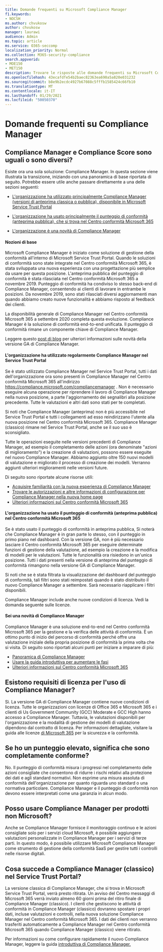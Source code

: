 ```yaml
---
title: Domande frequenti su Microsoft Compliance Manager
f1.keywords:
- NOCSH
ms.author: chvukosw
author: chvukosw
manager: laurawi
audience: Admin
ms.topic: article
ms.service: O365-seccomp
localization_priority: Normal
ms.collection: M365-security-compliance
search.appverid:
- MOE150
- MET150
description: Trovare le risposte alle domande frequenti su Microsoft Compliance Manager, che consentono alle organizzazioni di semplificare e automatizzare le valutazioni dei rischi.
ms.openlocfilehash: 43ecafdfe54b2baec82363ea690a5a820e031232
ms.sourcegitcommit: b8e9b2ecdc4927b67088c5fffb1585424c66fb10
ms.translationtype: MT
ms.contentlocale: it-IT
ms.lasthandoff: 01/29/2021
ms.locfileid: "50050370"
---
```

# <a name="compliance-manager-frequently-asked-questions"></a>Domande frequenti su Compliance Manager

## <a name="is-compliance-manager-and-compliance-score-the-same-thing-or-are-they-different"></a>Compliance Manager e Compliance Score sono uguali o sono diversi?

Esiste ora una sola soluzione: Compliance Manager. In questa sezione viene illustrata la transizione, iniziando con una panoramica di base riportata di seguito. Potrebbe essere utile anche passare direttamente a una delle sezioni seguenti:

- [L'organizzazione ha utilizzato principalmente Compliance Manager (versioni di anteprima classica o pubblica), disponibile in Microsoft Service Trust Portal](#your-organization-regularly-used-compliance-manager-in-the-service-trust-portal)

- [L'organizzazione ha usato principalmente il punteggio di conformità (anteprima pubblica), che si trova nel Centro conformità Microsoft 365](#your-organization-used-compliance-score-public-preview-in-the-microsoft-365-compliance-center)

- [L'organizzazione è una novità di Compliance Manager](#youre-new-to-compliance-manager
)
#### <a name="the-basics"></a>Nozioni di base

Microsoft Compliance Manager è iniziato come soluzione di gestione della conformità all'interno di Microsoft Service Trust Portal.  Quando le soluzioni di conformità sono state integrate nel Centro conformità Microsoft 365, è stata sviluppata una nuova esperienza con una progettazione più semplice da usare per questa posizione. L'anteprima pubblica del punteggio di conformità è stata rilasciata nel Centro conformità Microsoft 365 a novembre 2019. Punteggio di conformità ha condiviso lo stesso back-end di Compliance Manager, consentendo ai clienti di lavorare in entrambe le posizioni. Da novembre 2019, sono stati rilasciati diversi aggiornamenti man quando abbiamo creato nuove funzionalità e abbiamo risposto al feedback dei clienti.

La disponibilità generale di Compliance Manager nel Centro conformità Microsoft 365 a settembre 2020 completa questa evoluzione. Compliance Manager è la soluzione di conformità end-to-end unificata. Il punteggio di conformità rimane un componente chiave di Compliance Manager.

Leggere questo [post di blog](https://aka.ms/compliancemanager/GAblog) per ulteriori informazioni sulle novità della versione GA di Compliance Manager.

#### <a name="your-organization-regularly-used-compliance-manager-in-the-service-trust-portal"></a>L'organizzazione ha utilizzato regolarmente Compliance Manager nel Service Trust Portal

Se è stato utilizzato Compliance Manager nel Service Trust Portal, tutti i dati dell'organizzazione ora sono presenti in Compliance Manager nel Centro conformità Microsoft 365 all'indirizzo https://compliance.microsoft.com/compliancemanager . Non è necessario eseguire alcuna operazione per riprendere il lavoro di Compliance Manager nella nuova posizione, a parte l'aggiornamento dei segnalibri alla posizione precedente. Tutte le valutazioni e altri dati sono stati per te completati.

Si noti che Compliance Manager (anteprima) non è più accessibile nel Service Trust Portal e tutti i collegamenti ad esso reindirizzano l'utente alla nuova posizione nel Centro conformità Microsoft 365. Compliance Manager (classico) rimane nel Service Trust Portal, anche se il suo uso è sconsigliato.

Tutte le operazioni eseguite nelle versioni precedenti di Compliance Manager, ad esempio il completamento delle azioni (ora denominate "azioni di miglioramento") e la creazione di valutazioni, possono essere eseguite nel nuovo Compliance Manager. Abbiamo aggiunto oltre 150 nuovi modelli di valutazione e migliorato il processo di creazione dei modelli. Verranno aggiunti ulteriori miglioramenti nelle versioni future.

Di seguito sono riportate alcune risorse utili:

- [Acquisire familiarità con la nuova esperienza di Compliance Manager](compliance-manager-setup.md#understand-the-compliance-manager-dashboard)
- [Trovare le autorizzazioni e altre informazioni di configurazione per Compliance Manager nella nuova home page](compliance-manager-setup.md#who-can-access-compliance-manager)
- [Ulteriori informazioni sul Centro conformità Microsoft 365](microsoft-365-compliance-center.md)

#### <a name="your-organization-used-compliance-score-public-preview-in-the-microsoft-365-compliance-center"></a>L'organizzazione ha usato il punteggio di conformità (anteprima pubblica) nel Centro conformità Microsoft 365

Se è stato usato il punteggio di conformità in anteprima pubblica, Si noterà che Compliance Manager è in gran parte lo stesso, con il punteggio in primo piano nel dashboard. Con la versione GA, non è più necessario lasciare il Centro conformità Microsoft 365 per eseguire determinate funzioni di gestione della valutazione, ad esempio la creazione e la modifica di modelli per le valutazioni. Tutte le funzionalità ora risiedono in un'unica posizione. Tutti i dati presenti nella versione di anteprima del punteggio di conformità rimangono nella versione GA di Compliance Manager.

Si noti che se è stata filtrata la visualizzazione del dashboard del punteggio di conformità, tali filtri sono stati reimpostati quando è stato distribuito il nuovo Compliance Manager a settembre. Sarà necessario riapplicare i filtri disponibili.

Compliance Manager include anche nuove condizioni di licenza. Vedi la domanda seguente sulle licenze.

#### <a name="youre-new-to-compliance-manager"></a>Sei una novità di Compliance Manager

Compliance Manager è una soluzione end-to-end nel Centro conformità Microsoft 365 per la gestione e la verifica delle attività di conformità. È un ottimo punto di inizio del percorso di conformità perché offre una valutazione iniziale della propria posizione di conformità la prima volta che si visita. Di seguito sono riportati alcuni punti per iniziare a imparare di più:

- [Panoramica di Compliance Manager](compliance-manager.md)
- [Usare la guida introduttiva per aumentare le fasi](compliance-manager-quickstart.md)
- [Ulteriori informazioni sul Centro conformità Microsoft 365](microsoft-365-compliance-center.md)

## <a name="are-there-licensing-requirements-for-using-compliance-manager"></a>Esistono requisiti di licenza per l'uso di Compliance Manager?

Sì. La versione GA di Compliance Manager contiene nuove condizioni di licenza. Tutte le organizzazioni con licenze di Office 365 e Microsoft 365 e i clienti di Us Government Community (GCC) Moderate e GCC High hanno accesso a Compliance Manager. Tuttavia, le valutazioni disponibili per l'organizzazione e la modalità di gestione dei modelli di valutazione dipendono dal contratto di licenza. Per informazioni dettagliate, visitare la guida alle licenze [di Microsoft 365](https://go.microsoft.com/fwlink/?linkid=2132371) per la sicurezza e la conformità.

## <a name="if-i-have-a-high-score-does-it-mean-im-fully-compliant"></a>Se ho un punteggio elevato, significa che sono completamente conforme?

No. Il punteggio di conformità misura i progressi nel completamento delle azioni consigliate che consentono di ridurre i rischi relativi alla protezione dei dati e agli standard normativi. Non esprime una misura assoluta di conformità dell'organizzazione per quanto riguarda uno standard o una normativa particolare. Compliance Manager e il punteggio di conformità non devono essere interpretati come una garanzia in alcun modo.

## <a name="can-i-use-compliance-manager-for-non-microsoft-products"></a>Posso usare Compliance Manager per prodotti non Microsoft?

Anche se Compliance Manager fornisce il monitoraggio continuo e le azioni consigliate solo per i servizi cloud Microsoft, è possibile aggiungere valutazioni personalizzate in Compliance Manager per i servizi di terze parti. In questo modo, è possibile utilizzare Microsoft Compliance Manager come strumento di gestione della conformità SaaS per gestire tutti i controlli nelle risorse digitali.

## <a name="whats-happening-to-compliance-manager-classic-in-the-service-trust-portal"></a>Cosa succede a Compliance Manager (classico) nel Service Trust Portal?

La versione classica di Compliance Manager, che si trova in Microsoft Service Trust Portal, verrà presto ritirata. Un avviso del Centro messaggi di Microsoft 365 verrà inviato almeno 60 giorni prima del ritiro finale di Compliance Manager (classico). I clienti che gestiscono le attività di conformità in Compliance Manager (classico) dovranno spostare i propri dati, incluse valutazioni e controlli, nella nuova soluzione Compliance Manager nel Centro conformità Microsoft 365. I dati dei clienti non verranno trasferiti automaticamente a Compliance Manager nel Centro conformità Microsoft 365 quando Compliance Manager (classico) viene ritirato.

Per informazioni su come configurare rapidamente il nuovo Compliance Manager, leggere la guida [introduttiva di Compliance Manager.](compliance-manager-quickstart.md)